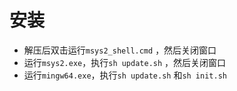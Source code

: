 # 安装

* 解压后双击运行`msys2_shell.cmd` ，然后关闭窗口
* 运行`msys2.exe`，执行`sh update.sh` ，然后关闭窗口
* 运行`mingw64.exe`，执行`sh update.sh` 和`sh init.sh`

